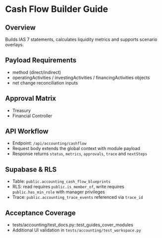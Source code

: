 # Cash Flow Builder Guide

## Overview
Builds IAS 7 statements, calculates liquidity metrics and supports scenario overlays.

## Payload Requirements
- method (direct/indirect)
- operatingActivities / investingActivities / financingActivities objects
- net change reconciliation inputs

## Approval Matrix
- Treasury
- Financial Controller

## API Workflow
- Endpoint: `/api/accounting/cashflow`
- Request body extends the global context with module payload
- Response returns `status`, `metrics`, `approvals`, `trace` and `nextSteps`

## Supabase & RLS
- Table: `public.accounting_cash_flow_blueprints`
- RLS: read requires `public.is_member_of`, write requires `public.has_min_role` with manager privileges
- Trace: `public.accounting_trace_events` referenced via `trace_id`

## Acceptance Coverage
- tests/accounting/test_docs.py::test_guides_cover_modules
- Additional UI validation in `tests/accounting/test_workspace.py`
